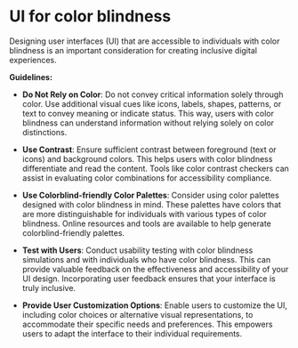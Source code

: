 # UI for color blindness

Designing user interfaces (UI) that are accessible to individuals with color blindness is an important consideration for creating inclusive digital experiences.

**Guidelines:**

* **Do Not Rely on Color**: Do not convey critical information solely through color. Use additional visual cues like icons, labels, shapes, patterns, or text to convey meaning or indicate status. This way, users with color blindness can understand information without relying solely on color distinctions.

* **Use Contrast**: Ensure sufficient contrast between foreground (text or icons) and background colors. This helps users with color blindness differentiate and read the content. Tools like color contrast checkers can assist in evaluating color combinations for accessibility compliance.

* **Use Colorblind-friendly Color Palettes**: Consider using color palettes designed with color blindness in mind. These palettes have colors that are more distinguishable for individuals with various types of color blindness. Online resources and tools are available to help generate colorblind-friendly palettes.

* **Test with Users**: Conduct usability testing with color blindness simulations and with individuals who have color blindness. This can provide valuable feedback on the effectiveness and accessibility of your UI design. Incorporating user feedback ensures that your interface is truly inclusive.

* **Provide User Customization Options**: Enable users to customize the UI, including color choices or alternative visual representations, to accommodate their specific needs and preferences. This empowers users to adapt the interface to their individual requirements.
